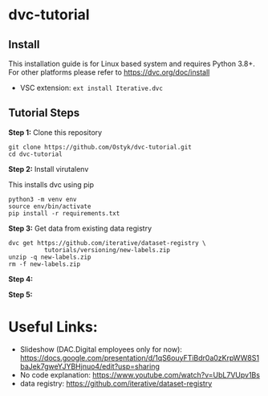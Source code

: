 # dvc-tutorial


## Install

This installation guide is for Linux based system and requires Python 3.8+. For other platforms please refer to https://dvc.org/doc/install

- VSC extension: `ext install Iterative.dvc`

## Tutorial Steps

**Step 1:** Clone this repository
```
git clone https://github.com/Ostyk/dvc-tutorial.git
cd dvc-tutorial
```

**Step 2:** Install virutalenv

This installs dvc using pip
```
python3 -m venv env
source env/bin/activate
pip install -r requirements.txt
```
**Step 3:** Get data from existing data registry
```
dvc get https://github.com/iterative/dataset-registry \
          tutorials/versioning/new-labels.zip
unzip -q new-labels.zip
rm -f new-labels.zip
```

**Step 4:**

**Step 5:**
# Useful Links:
- Slideshow (DAC.Digital employees only for now): https://docs.google.com/presentation/d/1qS6ouyFTiBdr0a0zKrpWW8S1baJek7gweYJYBHjnuo4/edit?usp=sharing
- No code explanation: https://www.youtube.com/watch?v=UbL7VUpv1Bs
- data registry: https://github.com/iterative/dataset-registry